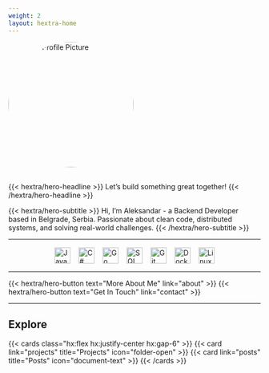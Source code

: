 ```yaml
---
weight: 2
layout: hextra-home
---
```


<div class="hx:flex hx:gap-4 hx:flex-col hx:items-center hx:justify-center hx:max-w-screen-xl hx:mx-auto hx:pt-12 hx:px-4">

  <!-- Profile Image -->
<img src="/images/A.png" alt="GitHub Profile Picture" style="width: 250px; height: auto; border-radius: 50%; margin-bottom: 1rem;" />

<!-- Headline -->

{{< hextra/hero-headline >}}
Let’s build something great together!
{{< /hextra/hero-headline >}}

  <!-- Subtitle -->
  <div class="hx:mt-4 hx:text-center hx:mb-6">
    {{< hextra/hero-subtitle >}}
      Hi, I’m Aleksandar - a Backend Developer based in Belgrade, Serbia.
      Passionate about clean code, distributed systems, and solving real-world challenges.
    {{< /hextra/hero-subtitle >}}
  </div>

  <!-- Divider -->
  <hr class="hx:border-gray-701 hx:my-12" />

  <div style="display: flex; justify-content: center; gap: 16px; align-items: center; margin: 1rem 0;">
    <img src="https://cdn.jsdelivr.net/gh/devicons/devicon/icons/java/java-original.svg" alt="Java" title="Java" height="32" />
    <img src="https://cdn.jsdelivr.net/gh/devicons/devicon/icons/csharp/csharp-original.svg" alt="C#" title="C#" height="32" />
    <img src="https://cdn.jsdelivr.net/gh/devicons/devicon/icons/go/go-original.svg" alt="Go" title="Go" height="32" />
    <img src="https://cdn.jsdelivr.net/gh/devicons/devicon/icons/mysql/mysql-original.svg" alt="SQL" title="SQL" height="32" />
    <img src="https://cdn.jsdelivr.net/gh/devicons/devicon/icons/git/git-original.svg" alt="Git" title="Git" height="32" />
    <img src="https://cdn.jsdelivr.net/gh/devicons/devicon/icons/docker/docker-original.svg" alt="Docker" title="Docker" height="32" />
    <img src="https://cdn.jsdelivr.net/gh/devicons/devicon/icons/linux/linux-original.svg" alt="Linux" title="Linux" height="32" />
  </div>

  <!-- Divider -->
  <hr class="hx:border-gray-701 hx:my-12" />

  <!-- Buttons -->
  <div class="hx:flex hx:flex-wrap hx:gap-4 hx:justify-center hx:mb-12">
    {{< hextra/hero-button text="More About Me" link="about" >}}
    {{< hextra/hero-button text="Get In Touch" link="contact" >}}
  </div>

  <!-- Divider -->
  <hr class="hx:border-gray-701 hx:my-12" />

  <!-- Explore Section -->
  <div class="hx:max-w-screen-xl hx:mx-auto hx:px-4">
    <h2 class="hx:text-3xl hx:font-bold hx:underline hx:mb-6 hx:text-center">Explore</h2>

{{< cards class="hx:flex hx:justify-center hx:gap-6" >}}
{{< card link="projects" title="Projects" icon="folder-open" >}}
{{< card link="posts" title="Posts" icon="document-text" >}}
{{< /cards >}}

  </div>
</div>
